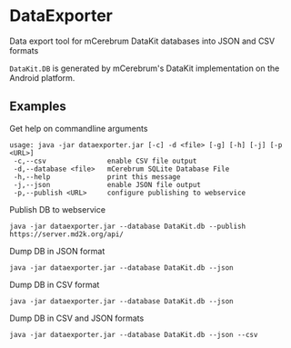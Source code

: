 # DataExporter
Data export tool for mCerebrum DataKit databases into JSON and CSV formats

`DataKit.DB` is generated by mCerebrum's DataKit implementation on the Android platform.

## Examples
Get help on commandline arguments
```
usage: java -jar dataexporter.jar [-c] -d <file> [-g] [-h] [-j] [-p <URL>]
 -c,--csv               enable CSV file output
 -d,--database <file>   mCerebrum SQLite Database File
 -h,--help              print this message
 -j,--json              enable JSON file output
 -p,--publish <URL>     configure publishing to webservice
```

Publish DB to webservice
```
java -jar dataexporter.jar --database DataKit.db --publish https://server.md2k.org/api/
```

Dump DB in JSON format
```
java -jar dataexporter.jar --database DataKit.db --json
```

Dump DB in CSV format
```
java -jar dataexporter.jar --database DataKit.db --json
```

Dump DB in CSV and JSON formats
```
java -jar dataexporter.jar --database DataKit.db --json --csv
```
